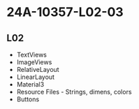 # 24A-10357-L02-03

## L02

- TextViews
- ImageViews
- RelativeLayout
- LinearLayout
- Material3
- Resource Files - Strings, dimens, colors
- Buttons
